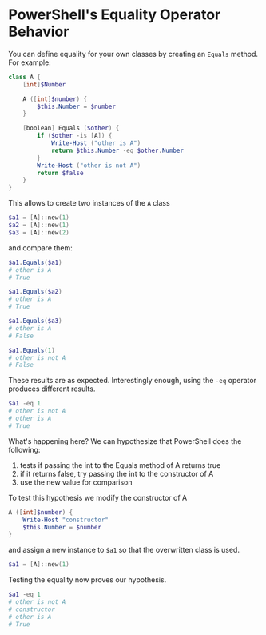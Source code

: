 # PowerShell's Equality Operator Behavior

You can define equality for your own classes by creating an `Equals` method.
For example:

```PowerShell
class A {
    [int]$Number

    A ([int]$number) {
        $this.Number = $number
    }

    [boolean] Equals ($other) {
        if ($other -is [A]) {
            Write-Host ("other is A")
            return $this.Number -eq $other.Number
        }
        Write-Host ("other is not A")
        return $false
    }
}
```

This allows to create two instances of the ``A`` class

```PowerShell
$a1 = [A]::new(1)
$a2 = [A]::new(1)
$a3 = [A]::new(2)
```

and compare them:

```PowerShell
$a1.Equals($a1)
# other is A
# True

$a1.Equals($a2)
# other is A
# True

$a1.Equals($a3)
# other is A
# False

$a1.Equals(1)
# other is not A
# False
```

These results are as expected. Interestingly enough, using the `-eq` operator
produces different results.

```PowerShell
$a1 -eq 1
# other is not A
# other is A
# True
```

What's happening here? We can hypothesize that PowerShell does the following:

1. tests if passing the int to the Equals method of A returns true
2. if it returns false, try passing the int to the constructor of A
3. use the new value for comparison

To test this hypothesis we modify the constructor of A

```PowerShell
A ([int]$number) {
    Write-Host "constructor"
    $this.Number = $number
}
```

and assign a new instance to ``$a1`` so that the overwritten class is used.

```PowerShell
$a1 = [A]::new(1)
```

Testing the equality now proves our hypothesis.

```PowerShell
$a1 -eq 1
# other is not A
# constructor
# other is A
# True
```
